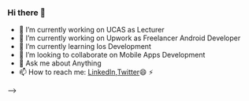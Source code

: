 ### Hi there 👋


- 🔭 I’m currently working on UCAS as Lecturer
- 🔭 I’m currently working on Upwork as Freelancer Android Developer
- 🌱 I’m currently learning Ios Development
- 👯 I’m looking to collaborate on Mobile Apps Development  
- 💬 Ask me about Anything
- 📫 How to reach me: [LinkedIn](https://www.linkedin.com/in/mahmoud-jadallah-88104a176/),[Twitter](https://twitter.com/ma7moudjadallah)😄
⚡



-->
